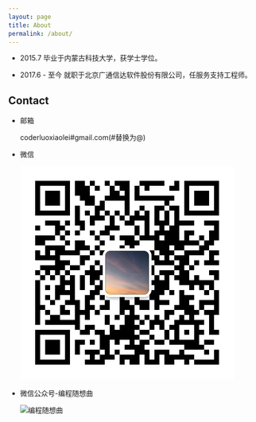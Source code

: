 ```yaml
---
layout: page
title: About
permalink: /about/
---
```


- 2015.7 毕业于内蒙古科技大学，获学士学位。

- 2017.6 - 至今 就职于北京广通信达软件股份有限公司，任服务支持工程师。


## Contact
- 邮箱

    coderluoxiaolei#gmail.com(#替换为@)
- 微信

    ![编程随想曲](../images/wx.jpg)
- 微信公众号-编程随想曲

    ![编程随想曲](../images/wxgzh.jpg)
